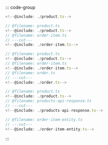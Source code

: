 ::: code-group

```typescript twoslash [✅ Product]
<!--@include: ./product.ts-->
```

```typescript twoslash [✅ OrderItem]
// @filename: product.ts
<!--@include: ./product.ts-->
// @filename: order-item.ts
// ---cut---
<!--@include: ./order-item.ts-->
```

```typescript twoslash [✅ Order]
// @filename: product.ts
<!--@include: ./product.ts-->
// @filename: order-item.ts
<!--@include: ./order-item.ts-->
// @filename: order.ts
// ---cut---
<!--@include: ./order.ts-->
```

```typescript twoslash [❌ API response]
// @filename: product.ts
<!--@include: ./product.ts-->
// @filename: products-api-response.ts
// ---cut---
<!--@include: ./products-api-response.ts-->
```

```typescript twoslash [❌ DB entity]
// @filename: order-item-entity.ts
// ---cut---
<!--@include: ./order-item-entity.ts-->
```

:::
